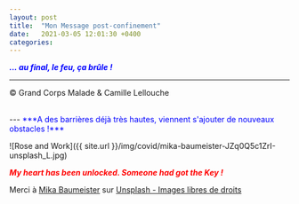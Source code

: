 ```yaml
---
layout: post
title:  "Mon Message post-confinement"
date:   2021-03-05 12:01:30 +0400
categories: 
---
```



<span style="color: blue">***... au final, le feu, ça brûle !***</span>
<br/>


---
&copy;  Grand Corps Malade & Camille Lellouche

<br>
---
<span style="color: blue">***A des barrières déjà très hautes, viennent s'ajouter de nouveaux obstacles !***</span>

![Rose and Work]({{ site.url }}/img/covid/mika-baumeister-JZq0Q5c1ZrI-unsplash_L.jpg)

<span style="color: red">***My heart has been unlocked. Someone had got the Key !***</span>

<span>Merci à <a href="https://unsplash.com/@mbaumi?utm_source=unsplash&amp;utm_medium=referral&amp;utm_content=creditCopyText" target="_blank" >Mika Baumeister</a> sur <a href="https://unsplash.com/" target="_blank">Unsplash - Images libres de droits</a></span>